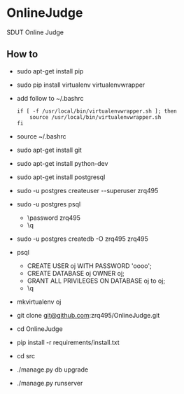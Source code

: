 # OnlineJudge
SDUT Online Judge


## How to

- sudo apt-get install pip
- sudo pip install virtualenv virtualenvwrapper
- add follow to ~/.bashrc

	```
	if [ -f /usr/local/bin/virtualenvwrapper.sh ]; then
     	source /usr/local/bin/virtualenvwrapper.sh
	fi
	```
- source ~/.bashrc
- sudo apt-get install git
- sudo apt-get install python-dev
- sudo apt-get install postgresql
- sudo -u postgres createuser --superuser zrq495
- sudo -u postgres psql
	- \password zrq495
	- \q
- sudo -u postgres createdb -O zrq495 zrq495
- psql
	- CREATE USER oj WITH PASSWORD 'oooo';
	- CREATE DATABASE oj OWNER oj;
	- GRANT ALL PRIVILEGES ON DATABASE oj to oj;
	- \q
- mkvirtualenv oj
- git clone git@github.com:zrq495/OnlineJudge.git
- cd OnlineJudge
- pip install -r requirements/install.txt
- cd src
- ./manage.py db upgrade
- ./manage.py runserver